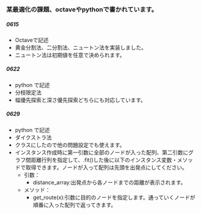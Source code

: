 ### 某最適化の課題、octaveやpythonで書かれています。

##### 0615
- Octaveで記述
- 黄金分割法、二分割法、ニュートン法を実装しました。
- ニュートン法は初期値を任意で決められます。

##### 0622
- python で記述
- 分枝限定法
- 幅優先探索と深さ優先探索どちらにも対応しています。

##### 0629
- python で記述
- ダイクストラ法
- クラスにしたので他の問題設定でも使えます。
- インスタンス作成時に第一引数に全部のノードが入った配列、第二引数にグラフ間距離行列を指定して、.fit()した後に以下のインスタンス変数・メソッドで取得できます。ノードが入って配列は先頭を出発点にしてください。
    - 引数：
        - distance_array:出発点から各ノードまでの距離が表示されます。
    - メソッド：
        - get_route(x):引数に目的のノードを指定します。通っていくノードが順番に入った配列で返ってきます。